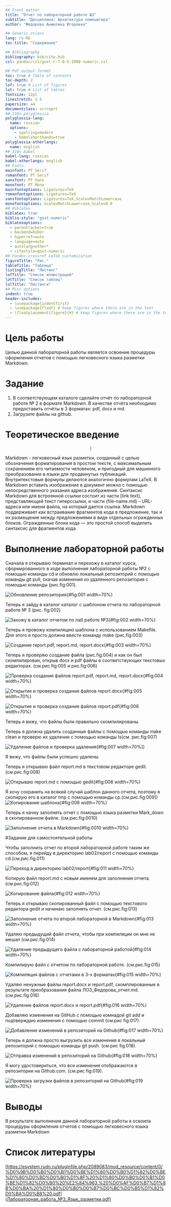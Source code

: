 ```yaml
---
## Front matter
title: "Отчет по лабораторной работе №3"
subtitle: "Дисциплина: Архитектура компьютера"
author: "Федорова Анжелика Игоревна"

## Generic otions
lang: ru-RU
toc-title: "Содержание"

## Bibliography
bibliography: bib/cite.bib
csl: pandoc/csl/gost-r-7-0-5-2008-numeric.csl

## Pdf output format
toc: true # Table of contents
toc-depth: 2
lof: true # List of figures
lot: true # List of tables
fontsize: 12pt
linestretch: 1.5
papersize: a4
documentclass: scrreprt
## I18n polyglossia
polyglossia-lang:
  name: russian
  options:
	- spelling=modern
	- babelshorthands=true
polyglossia-otherlangs:
  name: english
## I18n babel
babel-lang: russian
babel-otherlangs: english
## Fonts
mainfont: PT Serif
romanfont: PT Serif
sansfont: PT Sans
monofont: PT Mono
mainfontoptions: Ligatures=TeX
romanfontoptions: Ligatures=TeX
sansfontoptions: Ligatures=TeX,Scale=MatchLowercase
monofontoptions: Scale=MatchLowercase,Scale=0.9
## Biblatex
biblatex: true
biblio-style: "gost-numeric"
biblatexoptions:
  - parentracker=true
  - backend=biber
  - hyperref=auto
  - language=auto
  - autolang=other*
  - citestyle=gost-numeric
## Pandoc-crossref LaTeX customization
figureTitle: "Рис."
tableTitle: "Таблица"
listingTitle: "Листинг"
lofTitle: "Список иллюстраций"
lotTitle: "Список таблиц"
lolTitle: "Листинги"
## Misc options
indent: true
header-includes:
  - \usepackage{indentfirst}
  - \usepackage{float} # keep figures where there are in the text
  - \floatplacement{figure}{H} # keep figures where there are in the text
---
```


# Цель работы
Целью данной лабораторной работы является освоение процедуры оформления отчетов с помощью легковесного языка разметки Markdown.


# Задание
1. В соответствующем каталоге сделайте отчёт по лабораторной работе № 2 в формате
Markdown. В качестве отчёта необходимо предоставить отчёты в 3 форматах: pdf, docx
и md.
2. Загрузите файлы на github.


# Теоретическое введение
                                         |
Markdown - легковесный язык разметки, созданный с целью обозначения форматирования в простом тексте, с максимальным сохранением его читаемости человеком, и пригодный для машинного преобразования в языки для продвинутых публикаций. Внутритекстовые формулы делаются аналогично формулам LaTeX. В Markdown вставить изображение в документ можно с помощью непосредственного указания адреса изображения. Синтаксис Markdown для встроенной ссылки состоит из части [link text], представляющей текст гиперссылки, и части (file-name.md) – URL-адреса или имени файла, на который дается ссылка. Markdown поддерживает как встраивание фрагментов кода в предложение, так и их размещение между предложениями в виде отдельных огражденных блоков. Огражденные блоки кода — это простой способ выделить синтаксис для фрагментов кода.


# Выполнение лабораторной работы

Сначала я открываю терминал и перехожу в каталог курса, сформированного в ходе выполнения лабораторной работы №2 с помощью команды cd и обновлю локальный репозиторий с помощью команды git pull, скачав изменения из удаленного репозитория с помощью команды (рис.fig:001).

![Обновление репозитория](image/photo_5264782396635600140_y.jpg ){#fig:001 width=70%}

Теперь я зайду в каталог каталог с шаблоном отчета по лабораторной работе № 3 (рис. fig:002)

![Захожу в каталог  отчетом по лаб.работе №3](image/VirtualBox_WindowsMachine_07_10_2023_23_58_09(1).png "Hey"){#fig:002 width=70%}

Теперь я провожу компиляцию шаблона с использованием Makefile. Для этого я просто должна ввести команду make (рис.fig:003)

![Создание report.pdf, report.md, report.docx](image/рис3.png){#fig:003 width=70%}

Теперь я проверяю создание файла (рис.fig:004) и как он был скомпилирован, открыв docx и pdf файлы в соответствующих текстовых редакторах. (см.рис.fig:005 и рис.fig:006) 

![Проверка создания файлов report.pdf, report.md, report.docx ](image/рис4.png){#fig:004 width=70%}

![Открытие и проверка создания файлов report.docx ](image/VirtualBox_WindowsMachine_07_10_2023_22_52_08.png){#fig:005 width=70%}

![Открытие и проверка создания файлов report.pdf ](image/VirtualBox_WindowsMachine_07_10_2023_23_54_25.png){#fig:006 width=70%}

Теперь я вижу, что файлы были правильно скомпилированы.

Теперь я должна удалить созданные файлы с помощью команды make clean и проверю их удаление с помощью команды ls(см. рис.fig:007)

![Удаление файлов и проверка удаления](image/VirtualBox_WindowsMachine_07_10_2023_23_58_09.png){#fig:007 width=70%]}

Я вижу, что файлы были успешно удалены.

Теперь я открываю файл report.md в текстовом редакторе gedit. (cм.рис.fig:008)

![Oткрываю report.md с помощью gedit]( image/VirtualBox_WindowsMachine_08_10_2023_00_19_35.png){#fig:008 width=70%}

Я хочу сохранить на всякий случай шаблон данного отчета, поэтому я скопирую его в каталог tmp c помощью команды cp.(cм.рис.fig:009])
![ Копирование шаблона]( image/VirtualBox_WindowsMachine_08_10_2023_00_25_47.png){#fig:008 width=70%}


Теперь я начну заполнять отчет с помощью языка разметки Mark_down в скопированном файле. (см.рис.fig:0010)

![Заполнение отчета в Markdown](image/photo_5267034196449283417_y.jpg){#fig:0010 width=70%}



#Задание для самостоятельной работы

Чтобы заполнить отчет по второй лабораторной работе таким же способом, я перейду в директорию lab02/report с помощью команды cd.(см.рис.fig:011)

![Переход в директорию lab02/report](image/рис11.jpg){#fig:011 width=70%}

Копирую файл report.md с новым именем для заполнения отчета. (см.рис.fig:012)

![ Копирование файла](image/рис12.jpg){#fig:012 width=70%}

Теперь я открываю скопированный файл с помощью текстового редактора gedit и начинаю заполнять отчет. (см.рис.fig:013)

![Заполнение отчета по второй лабораторной в Markdown](image/рис13.jpg){#fig:013 width=70%}

Удаляю предыдущий файл отчета, чтобы при компиляции он мне не мешал (см.рис.fig:014)

![Удаление предыдущего файла с лабораторной работой](image/рис14.jpg){#fig:014 width=70%}

Компилирую файл с отчетом по лабораторной работе. (см.рис.fig:015)

![Компиляция файлов с отчетами в 3-х форматах](image/рис15.png){#fig:015 width=70%}

Удаляю ненужные файлы report.docx и report.pdf, скомплированные в результате преобразования файла ЛО3_Федорова_отчет.md.(см.рис.fig:016)

![Удаление файлов report.docx и report.pdf](image/рис16.png){#fig:016 width=70%}

Добавляю изменения на GitHub с помощью комнадой git add и подтверждаю изменения с помощью commit (см.рис fig:017).

![ Добавление изменений в репозиторий на Github](image/рис17.png){#fig:017 width=70%}

Теперь я должна просто выгрузить все изменения в локальный репозиторий с помощью команды git push. (см.рис fig:018).

![Отправка изменений в репозиторий на Github](image/рис18.png){#fig:018 width=70%}

Я могу удостовериться, что все изменения отображаются в репозитории на Github.com. (см.рис fig:019).

![ Проверка загрузки файлов в репозиторий на Github](image/рис19.png){#fig:019 width=70%}

# Выводы

В результате выполнения данной лабораторной работы я освоила процедуры оформления отчетов с помощью легковесного языка разметки Markdown

# Список литературы

[https://esystem.rudn.ru/pluginfile.php/2089083/mod_resource/content/0/%D0%9B%D0%B0%D0%B1%D0%BE%D1%80%D0%B0%D1%82%D0%BE%D1%80%D0%BD%D0%B0%D1%8F%20%D1%80%D0%B0%D0%B1%D0%BE%D1%82%D0%B0%20%E2%84%963.%20%D0%AF%D0%B7%D1%8B%D0%BA%20%D1%80%D0%B0%D0%B7%D0%BC%D0%B5%D1%82%D0%BA%D0%B8%20.pdf](Лабораторная_работа_№3_Язык_разметки.pdf)
